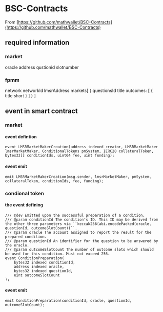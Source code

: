 # BSC-Contracts

From [https://github.com/mathwallet/BSC-Contracts](https://github.com/mathwallet/BSC-Contracts)

## required information

### market
oracle address
qustionid
slotnumber

### fpmm
network
networkId
lmsrAddress
markets[
    {
        questionsId
        title
        outcomes: [
            {
                title
                short
            }
        ]
    }
]

## event in smart contract

### market

#### event  defintion

    event LMSRMarketMakerCreation(address indexed creator, LMSRMarketMaker lmsrMarketMaker, ConditionalTokens pmSystem, IERC20 collateralToken, bytes32[] conditionIds, uint64 fee, uint funding);

#### event emit

    emit LMSRMarketMakerCreation(msg.sender, lmsrMarketMaker, pmSystem, collateralToken, conditionIds, fee, funding);


### condional token

#### the event defining

    /// @dev Emitted upon the successful preparation of a condition.
    /// @param conditionId The condition's ID. This ID may be derived from the other three parameters via ``keccak256(abi.encodePacked(oracle, questionId, outcomeSlotCount))``.
    /// @param oracle The account assigned to report the result for the prepared condition.
    /// @param questionId An identifier for the question to be answered by the oracle.
    /// @param outcomeSlotCount The number of outcome slots which should be used for this condition. Must not exceed 256.
    event ConditionPreparation(
        bytes32 indexed conditionId,
        address indexed oracle,
        bytes32 indexed questionId,
        uint outcomeSlotCount
    );

#### event emit

    emit ConditionPreparation(conditionId, oracle, questionId, outcomeSlotCount);
